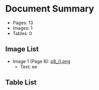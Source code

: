 # Document Summary

- Pages: 13
- Images: 1
- Tables: 0

## Image List

- Image 1 (Page 8): [p8_i1.png](pdf_images/p8_i1.png)
  - Text: ee

## Table List

